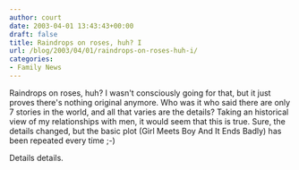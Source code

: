 ```yaml
---
author: court
date: 2003-04-01 13:43:43+00:00
draft: false
title: Raindrops on roses, huh? I
url: /blog/2003/04/01/raindrops-on-roses-huh-i/
categories:
- Family News
---
```


Raindrops on roses, huh? I wasn't consciously going for that, but it just proves there's nothing original anymore.  Who was it who said there are only 7 stories in the world, and all that varies are the details? Taking an historical view of my relationships with men, it would seem that this is true. Sure, the details changed, but the basic plot (Girl Meets Boy And It Ends Badly) has been repeated every time ;-)




Details details.




